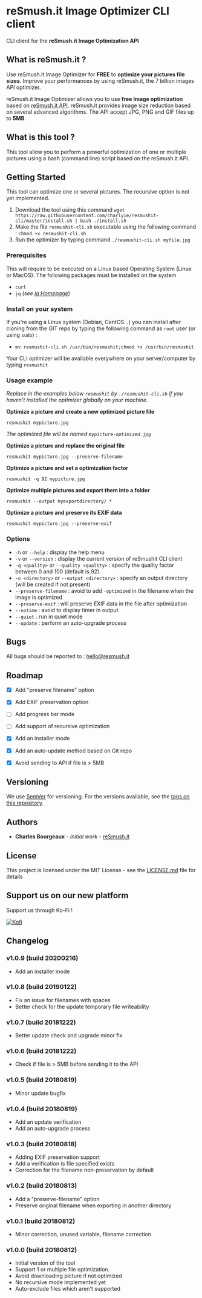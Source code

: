 # reSmush.it Image Optimizer CLI client

CLI client for the **reSmush.it Image Optimization API**


## What is reSmush.it ?

Use reSmush.it Image Optimizer for **FREE** to **optimize your pictures file sizes**. Improve your performances by using reSmush.it, the 7 billion images API optimizer.

reSmush.it Image Optimizer allows you to use **free Image optimization** based on [reSmush.it API](https://resmush.it/ "Image Optimization API, developped by Charles Bourgeaux"). reSmush.it provides image size reduction based on several advanced algorithms. The API accept JPG, PNG and GIF files up to **5MB**.


## What is this tool ?

This tool allow you to perform a powerful optimization of one or multiple pictures using a bash (command line) script based on the reSmush.it API.


## Getting Started

This tool can optimize one or several pictures. The recursive option is not yet implemented.

1. Download the tool using this command `wget https://raw.githubusercontent.com/charlyie/resmushit-cli/master/install.sh | bash ./install.sh`
2. Make the file `resmushit-cli.sh` executable using the following command : `chmod +x resmushit-cli.sh`
3. Run the optimizer by typing command `./resmushit-cli.sh myfile.jpg`

### Prerequisites

This will require to be executed on a Linux based Operating System (Linux or MacOS). The following packages must be installed on the system

- `curl`
- `jq` (*see [jq Homepage](https://stedolan.github.io/jq/ "jq is a lightweight and flexible command-line JSON processor.")*)

### Install on your system

If you're using a Linux system (Debian, CentOS...) you can install after cloning from the GIT repo by typing the following command as `root` user (or using `sudo`) :

- `mv resmushit-cli.sh /usr/bin/resmushit;chmod +x /usr/bin/resmushit`

Your CLI optimizer will be available everywhere on your server/computer by typing `resmushit`

### Usage example
*Replace in the examples below `resmushit` by `./resmushit-cli.sh` if you haven't installed the optimizer globally on your machine.*

**Optimize a picture and create a new optimized picture file**

`resmushit mypicture.jpg`

*The optimized file will be named `mypicture-optimized.jpg`* 

**Optimize a picture and replace the original file**

`resmushit mypicture.jpg --preserve-filename`

**Optimize a picture and set a optimization factor**

`resmushit -q 92 mypicture.jpg`

**Optimize multiple pictures and export them into a folder**

`resmushit --output myexportdirectory/ *`

**Optimize a picture and preserve its EXIF data**

`resmushit mypicture.jpg --preserve-exif`


### Options

- `-h` or `--help` : display the help menu
- `-v` or `--version` : display the current version of reSmushit CLI client
- `-q <quality>` or `--quality <quality>` : specify the quality factor between 0 and 100 (default is 92).
- `-o <directory>` or `--output <directory>` : specify an output directory (will be created if not present) 
- `--preserve-filename` : avoid to add `-optimized` in the filename when the image is optimized
- `--preserve-exif` : will preserve EXIF data in the file after optimization
- `--notime` : avoid to display timer in output
- `--quiet` : run in quiet mode
- `--update` : perform an auto-upgrade process


## Bugs

All bugs should be reported to : [hello@resmush.it](mailto:hello@resmush.it) 


## Roadmap

- [X] Add "preserve filename" option
- [X] Add EXIF preservation option
- [ ] Add progress bar mode
- [ ] Add support of recursive optimization
- [X] Add an installer mode
- [X] Add an auto-update method based on Git repo
- [X] Avoid sending to API if file is > 5MB


## Versioning

We use [SemVer](http://semver.org/) for versioning. For the versions available, see the [tags on this repository](https://github.com/charlyie/resmushit-wordpress). 


## Authors

* **Charles Bourgeaux** - *Initial work* - [reSmush.it](https://resmush.it)


## License

This project is licensed under the MIT License - see the [LICENSE.md](LICENSE.md) file for details


## Support us on our new platform
Support us through Ko-Fi !

[![Kofi](https://feed.resmush.it/images/kofi-button.png)](https://ko-fi.com/resmushit)


## Changelog

### v1.0.9 (build 20200216)

- Add an installer mode

### v1.0.8 (build 20190122)

- Fix an issue for filenames with spaces
- Better check for the update temporary file writeability

### v1.0.7 (build 20181222)

- Better update check and upgrade minor fix

### v1.0.6 (build 20181222)

- Check if file is > 5MB before sending it to the API

### v1.0.5 (build 20180819)

- Minor update bugfix

### v1.0.4 (build 20180819)

- Add an update verification
- Add an auto-upgrade process

### v1.0.3 (build 20180818)

- Adding EXIF preservation support
- Add a verification is file specified exists
- Correction for the filename non-preservation by default


### v1.0.2 (build 20180813)

- Add a "preserve-filename" option
- Preserve original filename when exporting in another directory


### v1.0.1 (build 20180812)

- Minor correction, unused variable, filename correction


### v1.0.0 (build 20180812)

- Initial version of the tool
- Support 1 or multiple file optimization. 
- Avoid downloading picture if not optimized
- No recursive mode implemented yet
- Auto-exclude files which aren't supported
